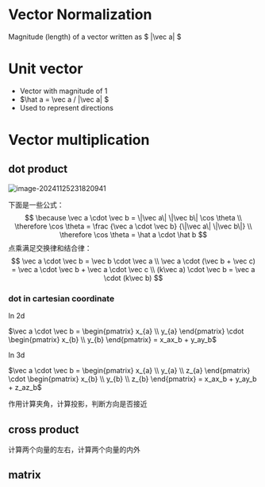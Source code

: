 # Vector Normalization

Magnitude (length) of a vector written as $ \|\vec a\| $

# Unit vector

- Vector with magnitude of 1
- $\hat a = \vec a / \|\vec a\| $
- Used to represent directions

# Vector multiplication

## dot product

![image-20241125231820941](https://raw.githubusercontent.com/yqm1995/pic_bed/master/images/image-20241125231820941.png)

下面是一些公式：
$$
\because \vec a \cdot \vec b =  \|\vec a\| \|\vec b\| \cos \theta
\\
\therefore \cos \theta = \frac {\vec a \cdot \vec b} {\|\vec a\| \|\vec b\|}
\\
\therefore \cos \theta = \hat a \cdot \hat b
$$
点乘满足交换律和结合律：
$$
\vec a \cdot \vec b = \vec b \cdot \vec a
\\
\vec a \cdot (\vec b + \vec c) = \vec a \cdot \vec b + \vec a \cdot \vec c
\\
(k\vec a) \cdot \vec b = \vec a \cdot (k\vec b)
$$

### dot in cartesian coordinate

In 2d

$\vec a \cdot \vec b = \begin{pmatrix}
x_{a} \\ y_{a} \end{pmatrix} \cdot \begin{pmatrix}
x_{b} \\ y_{b} \end{pmatrix} = x_ax_b + y_ay_b$

In 3d

$\vec a \cdot \vec b = \begin{pmatrix}
x_{a} \\ y_{a} \\ z_{a} \end{pmatrix} \cdot \begin{pmatrix}
x_{b} \\ y_{b} \\ z_{b} \end{pmatrix} = x_ax_b + y_ay_b + z_az_b$

作用计算夹角，计算投影，判断方向是否接近

## cross product

计算两个向量的左右，计算两个向量的内外

## matrix
